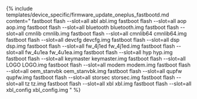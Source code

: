 {% include templates/device_specific/firmware_update_oneplus_fastbootd.md content="
fastboot flash --slot=all abl abl.img
fastboot flash --slot=all aop aop.img
fastboot flash --slot=all bluetooth bluetooth.img
fastboot flash --slot=all cmnlib cmnlib.img
fastboot flash --slot=all cmnlib64 cmnlib64.img
fastboot flash --slot=all devcfg devcfg.img
fastboot flash --slot=all dsp dsp.img
fastboot flash --slot=all fw_4j1ed fw_4j1ed.img
fastboot flash --slot=all fw_4u1ea fw_4u1ea.img
fastboot flash --slot=all hyp hyp.img
fastboot flash --slot=all keymaster keymaster.img
fastboot flash --slot=all LOGO LOGO.img
fastboot flash --slot=all modem modem.img
fastboot flash --slot=all oem_stanvbk oem_stanvbk.img
fastboot flash --slot=all qupfw qupfw.img
fastboot flash --slot=all storsec storsec.img
fastboot flash --slot=all tz tz.img
fastboot flash --slot=all xbl xbl.img
fastboot flash --slot=all xbl_config xbl_config.img
" %}
